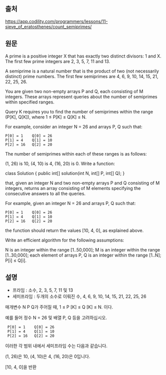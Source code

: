 ## 출처
https://app.codility.com/programmers/lessons/11-sieve_of_eratosthenes/count_semiprimes/

## 원문
A prime is a positive integer X that has exactly two distinct divisors: 1 and X. The first few prime integers are 2, 3, 5, 7, 11 and 13.

A semiprime is a natural number that is the product of two (not necessarily distinct) prime numbers. The first few semiprimes are 4, 6, 9, 10, 14, 15, 21, 22, 25, 26.

You are given two non-empty arrays P and Q, each consisting of M integers. These arrays represent queries about the number of semiprimes within specified ranges.

Query K requires you to find the number of semiprimes within the range (P[K], Q[K]), where 1 ≤ P[K] ≤ Q[K] ≤ N.

For example, consider an integer N = 26 and arrays P, Q such that:

    P[0] = 1    Q[0] = 26
    P[1] = 4    Q[1] = 10
    P[2] = 16   Q[2] = 20
The number of semiprimes within each of these ranges is as follows:

(1, 26) is 10,
(4, 10) is 4,
(16, 20) is 0.
Write a function:

class Solution { public int[] solution(int N, int[] P, int[] Q); }

that, given an integer N and two non-empty arrays P and Q consisting of M integers, returns an array consisting of M elements specifying the consecutive answers to all the queries.

For example, given an integer N = 26 and arrays P, Q such that:

    P[0] = 1    Q[0] = 26
    P[1] = 4    Q[1] = 10
    P[2] = 16   Q[2] = 20
the function should return the values [10, 4, 0], as explained above.

Write an efficient algorithm for the following assumptions:

N is an integer within the range [1..50,000];
M is an integer within the range [1..30,000];
each element of arrays P, Q is an integer within the range [1..N];
P[i] ≤ Q[i].

## 설명
- 프라임 : 소수,  2, 3, 5, 7, 11 및 13
- 세미프라임 : 두개의 소수로 이뤄진 수,  4, 6, 9, 10, 14, 15, 21, 22, 25, 26

매개변수 N P Q가 주어질 때,
 1 ≤ P [K] ≤ Q [K] ≤ N. 이다.
 
 
 예를 들어 정수 N = 26 및 배열 P, Q 등을 고려하십시오.
 
     P[0] = 1    Q[0] = 26
     P[1] = 4    Q[1] = 10
     P[2] = 16   Q[2] = 20
     
 이러한 각 범위 내에서 세미프라임 수는 다음과 같습니다.
 
 (1, 26)은 10,
 (4, 10)은 4,
 (16, 20)은 0입니다.
 
 [10, 4, 0]을 반환
 
